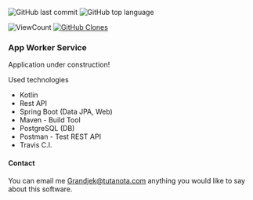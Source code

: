 ![GitHub last commit](https://img.shields.io/github/last-commit/Halsyon/worker?logo=github)
![GitHub top language](https://img.shields.io/github/languages/top/Halsyon/worker?logo=kotlin)

<p align="left">
    <img alt="ViewCount" src="https://views.whatilearened.today/views/github/Halsyon/github-clone-count-badge.svg">
    <a href='https://github.com/Halsyon/github-clone-count-badge'><img alt='GitHub Clones' src='https://img.shields.io/badge/dynamic/json?color=success&label=Clone&query=count&url=https://gist.githubusercontent.com/Halsyon/cf89f3274d06170b8a4973039aa6220a/raw/clone.json&logo=github'></a>
</p>

### App Worker Service

Application under construction!

Used technologies
- Kotlin 
- Rest API
- Spring Boot (Data JPA, Web)
- Maven - Build Tool
- PostgreSQL (DB)
- Postman - Test REST API
- Travis C.I.


#### Contact

You can email me <Grandjek@tutanota.com> anything you would like to say about this software.